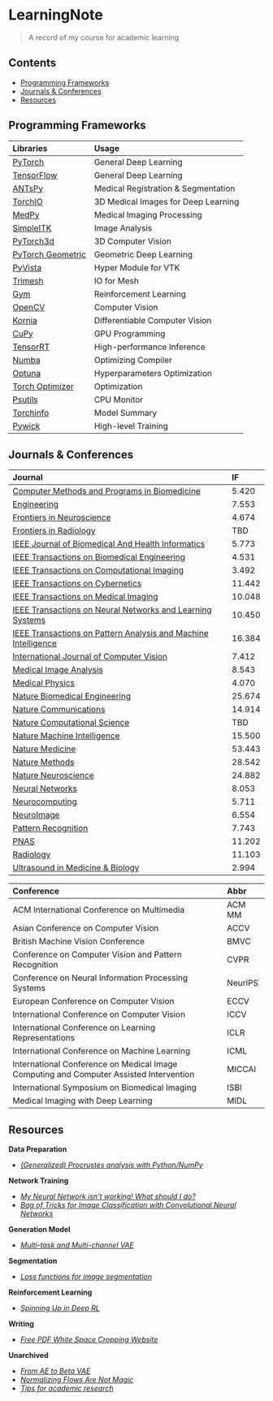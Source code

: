 # LearningNote
> A record of my course for academic learning

## Contents
- [Programming Frameworks](#program)
- [Journals & Conferences](#journal)
- [Resources](#resource)

## <span id = "program">Programming Frameworks</span>

| Libraries | Usage |
| :- | :- |
|[PyTorch](https://pytorch.org/)|General Deep Learning| 
|[TensorFlow](https://www.tensorflow.org/)|General Deep Learning|
|[ANTsPy](https://github.com/ANTsX/ANTsPy)|Medical Registration & Segmentation|
|[TorchIO](https://github.com/fepegar/torchio)| 3D Medical Images for Deep Learning|
|[MedPy](https://github.com/loli/medpy)|Medical Imaging Processing|
|[SimpleITK](https://github.com/SimpleITK/SimpleITK)|Image Analysis|
|[PyTorch3d](https://github.com/facebookresearch/pytorch3d)| 3D Computer Vision | 
|[PyTorch Geometric](https://github.com/rusty1s/pytorch_geometric) | Geometric Deep Learning |
|[PyVista](https://github.com/pyvista/pyvista)|Hyper Module for VTK|
|[Trimesh](https://github.com/mikedh/trimesh)|IO for Mesh|
|[Gym](https://github.com/openai/gym)|Reinforcement Learning|
|[OpenCV](https://opencv.org/)|Computer Vision|
|[Kornia](https://github.com/kornia/kornia)|Differentiable Computer Vision|
|[CuPy](https://github.com/cupy/cupy)|GPU Programming |
|[TensorRT](https://developer.nvidia.com/tensorrt)|High-performance Inference|
|[Numba](https://github.com/numba/numba)| Optimizing Compiler| 
|[Optuna](https://github.com/optuna/optuna) | Hyperparameters Optimization |
|[Torch Optimizer](https://github.com/jettify/pytorch-optimizer)| Optimization |
|[Psutils](https://github.com/giampaolo/psutil)|CPU Monitor|
|[Torchinfo](https://github.com/TylerYep/torchinfo)|Model Summary|
|[Pywick](https://github.com/achaiah/pywick)|High-level Training|


## <span id = "journal">Journals & Conferences</span>

| Journal | IF |
| :- | :- |
| [Computer Methods and Programs in Biomedicine](https://www.journals.elsevier.com/computer-methods-and-programs-in-biomedicine) | 5.420 |
| [Engineering](https://www.journals.elsevier.com/engineering/) | 7.553 | 
| [Frontiers in Neuroscience](https://www.frontiersin.org/journals/neuroscience) | 4.674 |
| [Frontiers in Radiology](https://www.frontiersin.org/journals/radiology) | TBD |
| [IEEE Journal of Biomedical And Health Informatics](https://www.embs.org/jbhi/) | 5.773 | 
| [IEEE Transactions on Biomedical Engineering](https://www.embs.org/tbme/) | 4.531 |
| [IEEE Transactions on Computational Imaging](https://ieeexplore.ieee.org/xpl/RecentIssue.jsp?punumber=6745852) | 3.492 |
| [IEEE Transactions on Cybernetics](https://ieeexplore.ieee.org/xpl/RecentIssue.jsp?punumber=6221036) | 11.442 |
| [IEEE Transactions on Medical Imaging](https://www.embs.org/tmi/) | 10.048 |
| [IEEE Transactions on Neural Networks and Learning Systems](https://cis.ieee.org/publications/t-neural-networks-and-learning-systems) | 10.450 |
| [IEEE Transactions on Pattern Analysis and Machine Intelligence](https://ieeexplore.ieee.org/xpl/RecentIssue.jsp?punumber=34) | 16.384 |
| [International Journal of Computer Vision](https://www.springer.com/journal/11263) | 	7.412 |
| [Medical Image Analysis](https://www.journals.elsevier.com/medical-image-analysis) | 8.543 |
| [Medical Physics](https://aapm.onlinelibrary.wiley.com/journal/24734209) | 	4.070 |
| [Nature Biomedical Engineering](https://www.nature.com/natbiomedeng/) | 25.674| 
| [Nature Communications](https://www.nature.com/ncomms/)| 14.914 |
| [Nature Computational Science](https://www.nature.com/natcomputsci) | TBD |
| [Nature Machine Intelligence](https://www.nature.com/natmachintell/) |15.500 |
| [Nature Medicine](https://www.nature.com/nm/) | 53.443 |
| [Nature Methods](https://www.nature.com/nmeth/) | 28.542 |
| [Nature Neuroscience](https://www.nature.com/neuro/) |24.882 |
| [Neural Networks](https://www.sciencedirect.com/journal/neural-networks) | 8.053 |
| [Neurocomputing](https://www.journals.elsevier.com/neurocomputing) | 5.711| 
| [NeuroImage](https://www.journals.elsevier.com/neuroimage) | 6.554 |
| [Pattern Recognition](https://www.journals.elsevier.com/pattern-recognition) | 7.743 | 
| [PNAS](http://www.pnas.org/)| 11.202 | 
| [Radiology](https://pubs.rsna.org/journal/radiology) | 11.103 |
| [Ultrasound in Medicine & Biology](https://www.journals.elsevier.com/ultrasound-in-medicine-and-biology) | 2.994|

| Conference | Abbr |
| :- | :- |
|ACM International Conference on Multimedia |ACM MM |
|Asian Conference on Computer Vision|ACCV|
|British Machine Vision Conference|BMVC|
|Conference on Computer Vision and Pattern Recognition | CVPR |
|Conference on Neural Information Processing Systems|NeurIPS|
|European Conference on Computer Vision|ECCV|
|International Conference on Computer Vision | ICCV |
|International Conference on Learning Representations|ICLR|
|International Conference on Machine Learning| ICML |
|International Conference on Medical Image Computing and Computer Assisted Intervention| MICCAI |
|International Symposium on Biomedical Imaging|ISBI|
|Medical Imaging with Deep Learning| MIDL |

## <span id = "resource">Resources</span>
**Data Preparation**
- [*(Generalized) Procrustes analysis with Python/NumPy*](https://medium.com/@olga_kravchenko/generalized-procrustes-analysis-with-python-numpy-c571e8e8a421)

**Network Training** 
- [*My Neural Network isn't working! What should I do?*](http://theorangeduck.com/page/neural-network-not-working)
- [*Bag of Tricks for Image Classification with Convolutional Neural Networks*](https://openaccess.thecvf.com/content_CVPR_2019/papers/He_Bag_of_Tricks_for_Image_Classification_with_Convolutional_Neural_Networks_CVPR_2019_paper.pdf)

**Generation Model**
- [*Multi-task and Multi-channel VAE*](https://github.com/ggbioing/mcvae)

**Segmentation**
- [*Loss functions for image segmentation*](https://github.com/JunMa11/SegLoss)

**Reinforcement Learning**
- [*Spinning Up in Deep RL*](https://spinningup.openai.com/en/latest/spinningup/rl_intro.html)

**Writing**
- [*Free PDF White Space Cropping Website*](https://croppdf.com/)

**Unarchived**
- [*From AE to Beta VAE*](https://lilianweng.github.io/lil-log/2018/08/12/from-autoencoder-to-beta-vae.html)
- [*Normalizing Flows Are Not Magic*](https://medium.com/swlh/normalizing-flows-are-not-magic-22752d0c924)
- [*Tips for academic research*](https://github.com/jbhuang0604/awesome-tips)





